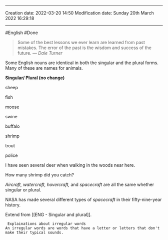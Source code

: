 
----
Creation date: 2022-03-20 14:50
Modification date: Sunday 20th March 2022 16:29:18

----

#English
#Done 

> Some of the best lessons we ever learn are learned from past mistakes. The error of the past is the wisdom and success of the future.
> — <cite>Dale Turner</cite>


Some English nouns are identical in both the singular and the plural forms. Many of these are names for animals.

**Singular/ Plural (no change)**

sheep

fish

moose

swine

buffalo

shrimp

trout

police

I have seen several deer when walking in the woods near here.

How many shrimp did you catch?

_Aircraft, watercraft, hovercraft,_ and _spacecraft_ are all the same whether singular or plural.

NASA has made several different types of *spacecraft* in their fifty-nine-year history.

Extend from [[ENG - Singular and plural]].

	 Explainations about irregular words
	An irregular words are words that have a letter or letters that don't make their typical sounds.